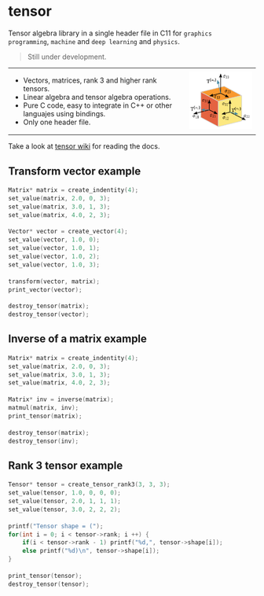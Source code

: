 # tensor

Tensor algebra library in a single header file in C11 for `graphics programming`, `machine` and `deep learning` and `physics`.
> Still under development.

<table>
    <tr>
        <td>
            <ul>
                <li>Vectors, matrices, rank 3 and higher rank tensors.</li>
                <li>Linear algebra and tensor algebra operations.</li>
                <li>Pure C code, easy to integrate in C++ or other languajes using bindings.</li>
                <li>Only one header file.</li>
            </ul>
        <td>
        <td><img src="img/tensor.png"/></td>
    </tr>
</table>

Take a look at [tensor wiki](https://github.com/MorcilloSanz/tensor/wiki) for reading the docs.

## Transform vector example
```c
Matrix* matrix = create_indentity(4);
set_value(matrix, 2.0, 0, 3);
set_value(matrix, 3.0, 1, 3);
set_value(matrix, 4.0, 2, 3);

Vector* vector = create_vector(4);
set_value(vector, 1.0, 0);
set_value(vector, 1.0, 1);
set_value(vector, 1.0, 2);
set_value(vector, 1.0, 3);

transform(vector, matrix);
print_vector(vector);

destroy_tensor(matrix);
destroy_tensor(vector);
```

## Inverse of a matrix example
```c
Matrix* matrix = create_indentity(4);
set_value(matrix, 2.0, 0, 3);
set_value(matrix, 3.0, 1, 3);
set_value(matrix, 4.0, 2, 3);

Matrix* inv = inverse(matrix);
matmul(matrix, inv);
print_tensor(matrix);

destroy_tensor(matrix);
destroy_tensor(inv);
```

## Rank 3 tensor example
```c
Tensor* tensor = create_tensor_rank3(3, 3, 3);
set_value(tensor, 1.0, 0, 0, 0);
set_value(tensor, 2.0, 1, 1, 1);
set_value(tensor, 3.0, 2, 2, 2);

printf("Tensor shape = (");
for(int i = 0; i < tensor->rank; i ++) {
    if(i < tensor->rank - 1) printf("%d,", tensor->shape[i]);
    else printf("%d)\n", tensor->shape[i]);
}

print_tensor(tensor);
destroy_tensor(tensor);
```
